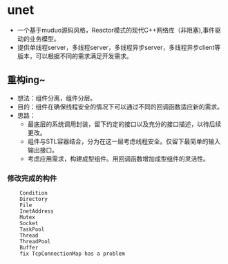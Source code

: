 # unet
- 一个基于muduo源码风格，Reactor模式的现代C++网络库（非阻塞),事件驱动的业务模型。
- 提供单线程server，多线程server，多线程异步server，多线程异步client等版本，可以根据不同的需求满足开发需求。
## 重构ing~
 - 想法：组件分离，组件分层。
 - 目的：组件在确保线程安全的情况下可以通过不同的回调函数适应新的需求。
 - 思路：
    - 最底层的系统调用封装，留下约定的接口以及充分的接口描述，以待后续更改。
    - 组件与STL容器结合，分为在这一层考虑线程安全。仅留下最简单的输入输出接口。
    - 考虑应用需求，构建成型组件。用回调函数增加成型组件的灵活性。

### 修改完成的构件
```
    Condition
    Directory
    File
    InetAddress
    Mutex
    Socket
    TaskPool
    Thread
    ThreadPool
    Buffer
    fix TcpConnectionMap has a problem
```

